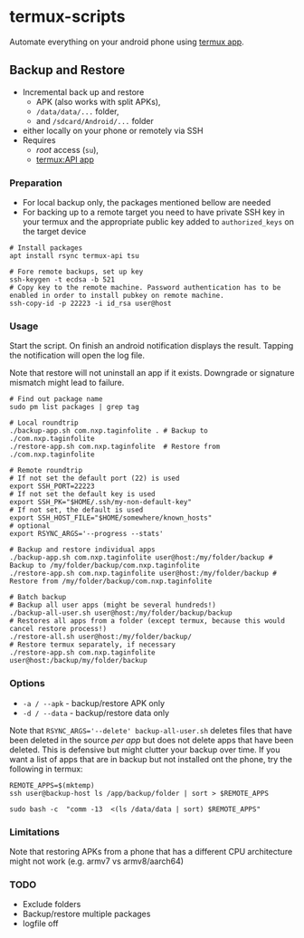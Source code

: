 termux-scripts
====

Automate everything on your android phone using [termux app](https://github.com/termux/termux-app).

## Backup and Restore

* Incremental back up and restore 
  * APK (also works with split APKs), 
  * `/data/data/...` folder,
  * and `/sdcard/Android/...` folder
* either locally on your phone or remotely via SSH 
* Requires 
  * *root* access (`su`),
  * [termux:API app](https://github.com/termux/termux-api)

### Preparation

* For local backup only, the packages mentioned bellow are needed
* For backing up to a remote target you need to have private SSH key in your termux and the appropriate public key added 
  to `authorized_keys` on the target device

```shell
# Install packages
apt install rsync termux-api tsu

# Fore remote backups, set up key
ssh-keygen -t ecdsa -b 521
# Copy key to the remote machine. Password authentication has to be enabled in order to install pubkey on remote machine.
ssh-copy-id -p 22223 -i id_rsa user@host
```

### Usage

Start the script.
On finish an android notification displays the result.
Tapping the notification will open the log file.

Note that restore will not uninstall an app if it exists. Downgrade or signature mismatch might lead to failure.

```shell
# Find out package name
sudo pm list packages | grep tag

# Local roundtrip
./backup-app.sh com.nxp.taginfolite . # Backup to ./com.nxp.taginfolite
./restore-app.sh com.nxp.taginfolite  # Restore from ./com.nxp.taginfolite

# Remote roundtrip
# If not set the default port (22) is used
export SSH_PORT=22223
# If not set the default key is used
export SSH_PK="$HOME/.ssh/my-non-default-key"
# If not set, the default is used
export SSH_HOST_FILE="$HOME/somewhere/known_hosts"
# optional
export RSYNC_ARGS='--progress --stats'

# Backup and restore individual apps
./backup-app.sh com.nxp.taginfolite user@host:/my/folder/backup # Backup to /my/folder/backup/com.nxp.taginfolite
./restore-app.sh com.nxp.taginfolite user@host:/my/folder/backup # Restore from /my/folder/backup/com.nxp.taginfolite

# Batch backup
# Backup all user apps (might be several hundreds!)
./backup-all-user.sh user@host:/my/folder/backup/backup
# Restores all apps from a folder (except termux, because this would cancel restore process!)
./restore-all.sh user@host:/my/folder/backup/
# Restore termux separately, if necessary
./restore-app.sh com.nxp.taginfolite user@host:/backup/my/folder/backup
```

### Options

* `-a / --apk` - backup/restore APK only
* `-d / --data` - backup/restore data only

Note that `RSYNC_ARGS='--delete' backup-all-user.sh` deletes files that have been deleted in the source *per app* but 
does not delete apps that have been deleted. This is defensive but might clutter your backup over time.
If you want a list of apps that are in backup but not installed ont the phone, try the following in termux:

```shell
REMOTE_APPS=$(mktemp)
ssh user@backup-host ls /app/backup/folder | sort > $REMOTE_APPS

sudo bash -c  "comm -13  <(ls /data/data | sort) $REMOTE_APPS"
```

### Limitations

Note that restoring APKs from a phone that has a different CPU architecture might not work (e.g. armv7 vs armv8/aarch64)

### TODO
* Exclude folders
* Backup/restore multiple packages
* logfile off